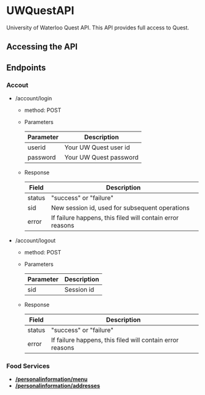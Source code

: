 UWQuestAPI
==========

University of Waterloo Quest API.
This API provides full access to Quest.

## Accessing the API

## Endpoints

### Accout

- /account/login
  - method: POST
  - Parameters

     Parameter  | Description
    ----------- | -------------
    userid      | Your UW Quest user id 
    password    | Your UW Quest password
    
  - Response

     Field  | Description
    ----------- | -------------
    status      | "success" or "failure"
    sid         | New session id, used for subsequent operations
    error       | If failure happens, this filed will contain error reasons
    

- /account/logout
  - method: POST
  - Parameters

     Parameter  | Description
    ----------- | -------------
    sid         | Session id 
    
  - Response

     Field  | Description
    ----------- | -------------
    status      | "success" or "failure"
    error       | If failure happens, this filed will contain error reasons


### Food Services

- **[/personalinformation/menu](v2/foodservices/menu.md)**
- **[/personalinformation/addresses](v2/foodservices/menu.md)**
